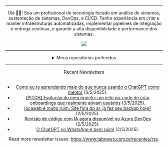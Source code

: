 <div align="center">
<hr>
<p>Olá 👋🏾! Sou um profissional de tecnologia focado em análise de sistemas, sustentação de sistemas, DevOps, e CI/CD. Tenho experiência em criar e manter infraestruturas automatizadas, implementar pipelines de integração e entrega contínua, e garantir a alta disponibilidade e performance dos sistemas.</p>
  <img src="https://media.giphy.com/media/yAGIvCiwPJn5C/giphy.gif">
<hr>
  <details>
  <summary>Meus repositórios preferidos</summary>
  <br />
  Alguns dos meus melhores repositórios:
  <br />
<br />
  <ul><li><a href=https://github.com/commitgeist/aluratube target="_blank" rel="noopener noreferrer">commitgeist/aluratube</a> (<b>0</b> ✨ and <b>0</b> 🍴): Aluratube - Desenvolvido durante a imersão React da Alura no final de 2022</li><li><a href=https://github.com/commitgeist/nlw-ia target="_blank" rel="noopener noreferrer">commitgeist/nlw-ia</a> (<b>0</b> ✨ and <b>0</b> 🍴): Projeto desenvolvido durante a NLW IA - Usando a API da OPENAI</li><li><a href=https://github.com/commitgeist/nlw-journey-ia target="_blank" rel="noopener noreferrer">commitgeist/nlw-journey-ia</a> (<b>0</b> ✨ and <b>0</b> 🍴): NLW IA - Agent de viagens usando python + langchain + GPT</li>
<li>More coming soon :).</li>
</ul>
  </details>
  <hr/>
    <summary>Recent Newsletters</summary>
  <br />
  <ul>
    <li><a href=https://www.tabnews.com.br/HenriqueMena/como-eu-to-aprendendo-mais-do-que-nunca-usando-o-chatgpt-como-mentor target="_blank" rel="noopener noreferrer">Como eu to aprendendo mais do que nunca usando o ChatGPT como mentor</a> (3/5/2025).</li><li><a href=https://www.tabnews.com.br/jpprud/pitch-evolucao-do-meu-projeto-um-jeito-no-code-de-criar-onboardings-que-realmente-ativam-usuarios target="_blank" rel="noopener noreferrer">[PITCH] Evolução do meu projeto: um jeito no-code de criar onboardings que realmente ativam usuários</a> (3/5/2025).</li><li><a href=https://www.tabnews.com.br/DevDoLangualyzer/locaweb-e-muito-ruim-site-fora-do-ar-ja-fez-seu-backup-hoje target="_blank" rel="noopener noreferrer">locaweb é muito ruim. Site fora do ar, ja fez seu backup hoje?</a> (2/5/2025).</li><li><a href=https://www.tabnews.com.br/edfreitas/revisao-de-codigo-com-ia-agora-disponivel-no-azure-devops target="_blank" rel="noopener noreferrer">Revisão de código com IA agora disponível no Azure DevOps</a> (2/5/2025).</li><li><a href=https://www.tabnews.com.br/devgovz/o-chatgpt-no-whatsapp-e-bem-ruim target="_blank" rel="noopener noreferrer">O ChatGPT no WhatsApp é bem ruim!</a> (2/5/2025).</li>
  </ul>
<p>Read more newsletter issues: <a href="https://www.tabnews.com.br/recentes/rss">https://www.tabnews.com.br/recentes/rss</a>.</p>
  </details>
